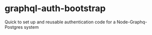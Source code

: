 # graphql-auth-bootstrap
Quick to set up and reusable authentication code for a Node-Graphq-Postgres system
